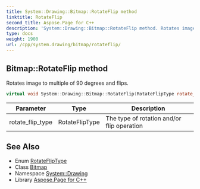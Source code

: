 ```yaml
---
title: System::Drawing::Bitmap::RotateFlip method
linktitle: RotateFlip
second_title: Aspose.Page for C++
description: 'System::Drawing::Bitmap::RotateFlip method. Rotates image to multiple of 90 degrees and flips in C++.'
type: docs
weight: 1900
url: /cpp/system.drawing/bitmap/rotateflip/
---
```

## Bitmap::RotateFlip method


Rotates image to multiple of 90 degrees and flips.

```cpp
virtual void System::Drawing::Bitmap::RotateFlip(RotateFlipType rotate_flip_type) override
```


| Parameter | Type | Description |
| --- | --- | --- |
| rotate_flip_type | RotateFlipType | The type of rotation and/or flip operation |

## See Also

* Enum [RotateFlipType](../../rotatefliptype/)
* Class [Bitmap](../)
* Namespace [System::Drawing](../../)
* Library [Aspose.Page for C++](../../../)
